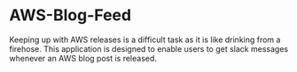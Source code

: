 # AWS-Blog-Feed

Keeping up with AWS releases is a difficult task as it is like drinking from a firehose.
This application is designed to enable users to get slack messages whenever an AWS blog post is released.


